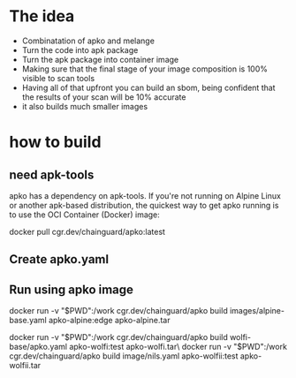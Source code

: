 # The idea
- Combinatation of apko and melange
- Turn the code into apk package
- Turn the apk package into container image
- Making sure that the final stage of your image composition is 100% visible to scan tools
- Having all of that upfront you can build an sbom, being confident that the results of your scan will be 10% accurate
- it also builds much smaller images
# how to build

## need apk-tools
apko has a dependency on apk-tools. If you're not running on Alpine Linux or another apk-based distribution, the quickest way to get apko running is to use the OCI Container (Docker) image:

docker pull cgr.dev/chainguard/apko:latest


## Create apko.yaml

## Run using apko image
docker run -v "$PWD":/work cgr.dev/chainguard/apko build images/alpine-base.yaml apko-alpine:edge apko-alpine.tar

docker run -v "$PWD":/work cgr.dev/chainguard/apko build wolfi-base/apko.yaml apko-wolfi:test apko-wolfi.tar\
docker run -v "$PWD":/work cgr.dev/chainguard/apko build image/nils.yaml apko-wolfii:test apko-wolfii.tar
